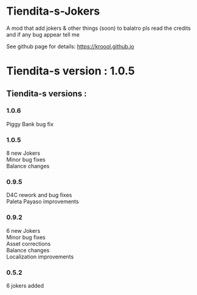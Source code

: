 # Tiendita-s-Jokers

A mod that add jokers & other things (soon) to balatro pls read the credits and if any bug appear tell me

See github page for details: https://kroool.github.io

# Tiendita-s version : 1.0.5

## Tiendita-s versions :
### 1.0.6
Piggy Bank bug fix

### 1.0.5
8 new Jokers <br>
Minor bug fixes <br>
Balance changes <br>

### 0.9.5
D4C rework and bug fixes<br>
Paleta Payaso improvements

### 0.9.2
6 new Jokers <br>
Minor bug fixes <br>
Asset corrections <br>
Balance changes <br>
Localization improvements

### 0.5.2
6 jokers added <br>